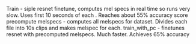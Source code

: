 Train - siple resnet finetune, computes mel specs in real time so runs very slow. Uses first 10 seconds of each . Reaches about 55% accuracy score
precompute melspecs - computes all melspecs for dataset. Divides each file into 10s clips and makes melspec for each.
train_with_pc - finetunes resnet with precomputed melspecs. Much faster. Achieves 65% accuracy
